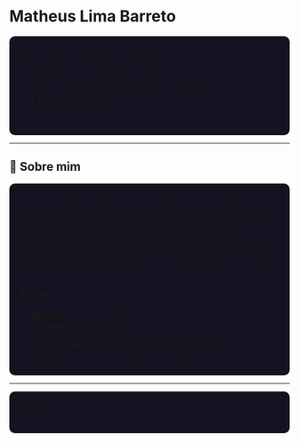 # Matheus Lima Barreto

<div align="left" style="background-color:#141321; padding: 15px; border-radius: 10px;">

🌟 Bem-vindo ao meu perfil do GitHub! 🚀

- 🎮 Gamer | 📺 Entusiasta por séries e filmes
- 💻 Java Backend Developer | Software Engineer
- 📍 São Paulo, Brazil
- 📫 Contato: [mathlb.dev@hotmail.com](mathlb.dev@hotmail.com)

</div>

---

## 🌟 Sobre mim

<div style="background-color:#141321; padding: 15px; border-radius: 10px;">

Sou desenvolvedor Java e C# com experiências em projetos acadêmicos e pessoais, focando em soluções escaláveis e eficientes. Tenho conhecimento em bancos de dados como PostgreSQL, SQLServer e render, além de conhecimento em Swagger para documentação de APIs. Tenho experiência no desenvolvimento e consumo de APIs, assegurando a interoperabilidade entre sistemas, e no controle de versão utilizando Git e GitHub para um gerenciamento de código-fonte eficiente.

### 🛠️ Skills
- **Backend**: Java, Kotlin e C#
- **Frontend**: HTML5 e CSS3
- **Frameworks**: Spring Boot, Hibernate, Entity Framework e mockito 
- **Banco de dados**: PostgreSQL, SQLServer e render
- **Tools**: Docker, Docker Compose, Git, GitHub e Maven

</div>

---

<div align="left" style="background-color:#141321; padding: 15px; border-radius: 10px;">

Obrigado por visitar meu perfil! 😊

</div>
